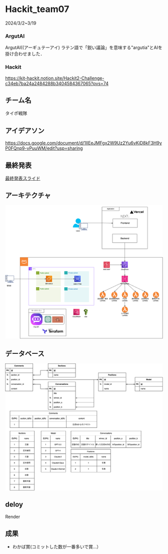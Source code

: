 # Hackit_team07
2024/3/2~3/19
### ArgutAI
ArgutAI((アーギュテーアイ)
ラテン語で「鋭い議論」を意味する"argutia"とAIを掛け合わせました．

### Hackit
https://kit-hackit.notion.site/Hackit2-Challenge-c34eb7ba24a2484288b3404584367065?pvs=74

## チーム名
タイポ戦隊

## アイデアソン
https://docs.google.com/document/d/1IlEeJMFgx2W9Uz2Yu6vKjD8kF3H9yP0FQnp9-vPuuWM/edit?usp=sharing

## 最終発表
[最終発表スライド](https://github.com/Sakauchi444/argut_ai/blob/main/docs/slide/%E3%82%BF%E3%82%A4%E3%83%9D%E6%88%A6%E9%9A%8A_%E6%9C%80%E7%B5%82%E6%88%90%E6%9E%9C%E7%99%BA%E8%A1%A8.pdf)

## アーキテクチャ
![image](./docs/imgs/アーキテクチャ.drawio.png)

## データベース
![image](./docs/imgs/ERdiagram.png)

## deloy
Render

## 成果
- わかば賞(コミットした数が一番多いで賞...）
